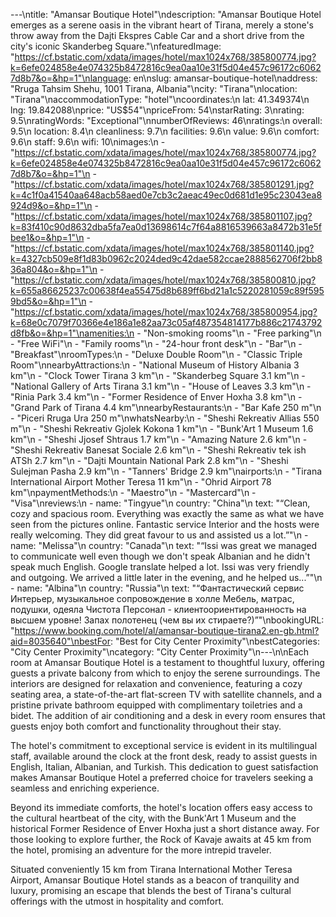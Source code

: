 ---\ntitle: "Amansar Boutique Hotel"\ndescription: "Amansar Boutique Hotel emerges as a serene oasis in the vibrant heart of Tirana, merely a stone's throw away from the Dajti Ekspres Cable Car and a short drive from the city's iconic Skanderbeg Square."\nfeaturedImage: "https://cf.bstatic.com/xdata/images/hotel/max1024x768/385800774.jpg?k=6efe024858e4e074325b8472816c9ea0aa10e31f5d04e457c96172c60627d8b7&o=&hp=1"\nlanguage: en\nslug: amansar-boutique-hotel\naddress: "Rruga Tahsim Shehu, 1001 Tirana, Albania"\ncity: "Tirana"\nlocation: "Tirana"\naccommodationType: "hotel"\ncoordinates:\n  lat: 41.349374\n  lng: 19.842088\nprice: "US$54"\npriceFrom: 54\nstarRating: 3\nrating: 9.5\nratingWords: "Exceptional"\nnumberOfReviews: 46\nratings:\n  overall: 9.5\n  location: 8.4\n  cleanliness: 9.7\n  facilities: 9.6\n  value: 9.6\n  comfort: 9.6\n  staff: 9.6\n  wifi: 10\nimages:\n  - "https://cf.bstatic.com/xdata/images/hotel/max1024x768/385800774.jpg?k=6efe024858e4e074325b8472816c9ea0aa10e31f5d04e457c96172c60627d8b7&o=&hp=1"\n  - "https://cf.bstatic.com/xdata/images/hotel/max1024x768/385801291.jpg?k=4c1f0a41540aa648acb58aed0e7cb3c2aeac49ec0d681d1e95c23043ea8924d9&o=&hp=1"\n  - "https://cf.bstatic.com/xdata/images/hotel/max1024x768/385801107.jpg?k=83f410c90d8632dba5fa7ea0d13698614c7f64a8816539663a8472b31e5fbee1&o=&hp=1"\n  - "https://cf.bstatic.com/xdata/images/hotel/max1024x768/385801140.jpg?k=4327cb509e8f1d83b0962c2024ded9c42dae582ccae2888562706f2bb836a804&o=&hp=1"\n  - "https://cf.bstatic.com/xdata/images/hotel/max1024x768/385800810.jpg?k=655a86625237c00638f4ea55475d8b689ff6bd21a1c5220281059c89f5959bd5&o=&hp=1"\n  - "https://cf.bstatic.com/xdata/images/hotel/max1024x768/385800954.jpg?k=68e0c7079f70366e4e186a1e82aa73c05af487354814177b886c21743792d8fb&o=&hp=1"\namenities:\n  - "Non-smoking rooms"\n  - "Free parking"\n  - "Free WiFi"\n  - "Family rooms"\n  - "24-hour front desk"\n  - "Bar"\n  - "Breakfast"\nroomTypes:\n  - "Deluxe Double Room"\n  - "Classic Triple Room"\nnearbyAttractions:\n  - "National Museum of History Albania 3 km"\n  - "Clock Tower Tirana 3 km"\n  - "Skanderbeg Square 3.1 km"\n  - "National Gallery of Arts Tirana 3.1 km"\n  - "House of Leaves 3.3 km"\n  - "Rinia Park 3.4 km"\n  - "Former Residence of Enver Hoxha 3.8 km"\n  - "Grand Park of Tirana 4.4 km"\nnearbyRestaurants:\n  - "Bar Kafe 250 m"\n  - "Piceri Rruga Ura 250 m"\nwhatsNearby:\n  - "Sheshi Rekreativ Allias 550 m"\n  - "Sheshi Rekreativ Gjolek Kokona 1 km"\n  - "Bunk'Art 1 Museum 1.6 km"\n  - "Sheshi Jjosef Shtraus 1.7 km"\n  - "Amazing Nature 2.6 km"\n  - "Sheshi Rekreativ Banesat Sociale 2.6 km"\n  - "Sheshi Rekreativ tek ish ATSh 2.7 km"\n  - "Dajti Mountain National Park 2.8 km"\n  - "Sheshi Sulejman Pasha 2.9 km"\n  - "Tanners' Bridge 2.9 km"\nairports:\n  - "Tirana International Airport Mother Teresa 11 km"\n  - "Ohrid Airport 78 km"\npaymentMethods:\n  - "Maestro"\n  - "Mastercard"\n  - "Visa"\nreviews:\n  - name: "Tingyue"\n    country: "China"\n    text: "“Clean, cozy and spacious room. Everything was exactly the same as what we have seen from the pictures online. Fantastic service Interior and the hosts were really welcoming. They did great favour to us and assisted us a lot.”"\n  - name: "Melissa"\n    country: "Canada"\n    text: "“Issi was great we managed to communicate well even though we don't speak Albanian and he didn't speak much English. Google translate helped a lot. Issi was very friendly and outgoing. We arrived a little later in the evening, and he helped us...”"\n  - name: "Albina"\n    country: "Russia"\n    text: "“Фантастический сервис Интерьер, музыкальное сопровождение в холле
Мебель, матрас, подушки, одеяла
Чистота
Персонал - клиентоориентированность на высшем уровне!
Запах полотенец (чем вы их стираете?)”"\nbookingURL: "https://www.booking.com/hotel/al/amansar-boutique-tirana2.en-gb.html?aid=8035640"\nbestFor: "Best for City Center Proximity"\nbestCategories: "City Center Proximity"\ncategory: "City Center Proximity"\n---\n\nEach room at Amansar Boutique Hotel is a testament to thoughtful luxury, offering guests a private balcony from which to enjoy the serene surroundings. The interiors are designed for relaxation and convenience, featuring a cozy seating area, a state-of-the-art flat-screen TV with satellite channels, and a pristine private bathroom equipped with complimentary toiletries and a bidet. The addition of air conditioning and a desk in every room ensures that guests enjoy both comfort and functionality throughout their stay.

The hotel's commitment to exceptional service is evident in its multilingual staff, available around the clock at the front desk, ready to assist guests in English, Italian, Albanian, and Turkish. This dedication to guest satisfaction makes Amansar Boutique Hotel a preferred choice for travelers seeking a seamless and enriching experience.

Beyond its immediate comforts, the hotel's location offers easy access to the cultural heartbeat of the city, with the Bunk'Art 1 Museum and the historical Former Residence of Enver Hoxha just a short distance away. For those looking to explore further, the Rock of Kavaje awaits at 45 km from the hotel, promising an adventure for the more intrepid traveler.

Situated conveniently 15 km from Tirana International Mother Teresa Airport, Amansar Boutique Hotel stands as a beacon of tranquility and luxury, promising an escape that blends the best of Tirana's cultural offerings with the utmost in hospitality and comfort.